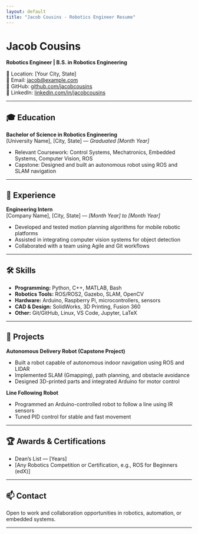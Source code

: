 ```yaml
---
layout: default
title: "Jacob Cousins - Robotics Engineer Resume"
---
```


# Jacob Cousins
**Robotics Engineer | B.S. in Robotics Engineering**

📍 Location: [Your City, State]  
📧 Email: jacob@example.com  
🔗 GitHub: [github.com/jacobcousins](https://github.com/jacobcousins)  
🔗 LinkedIn: [linkedin.com/in/jacobcousins](https://linkedin.com/in/jacobcousins)

---

## 🎓 Education
**Bachelor of Science in Robotics Engineering**  
[University Name], [City, State] — *Graduated [Month Year]*  
- Relevant Coursework: Control Systems, Mechatronics, Embedded Systems, Computer Vision, ROS
- Capstone: Designed and built an autonomous robot using ROS and SLAM navigation

---

## 💼 Experience
**Engineering Intern**  
[Company Name], [City, State] — *[Month Year] to [Month Year]*  
- Developed and tested motion planning algorithms for mobile robotic platforms  
- Assisted in integrating computer vision systems for object detection  
- Collaborated with a team using Agile and Git workflows

---

## 🛠 Skills
- **Programming:** Python, C++, MATLAB, Bash
- **Robotics Tools:** ROS/ROS2, Gazebo, SLAM, OpenCV
- **Hardware:** Arduino, Raspberry Pi, microcontrollers, sensors
- **CAD & Design:** SolidWorks, 3D Printing, Fusion 360
- **Other:** Git/GitHub, Linux, VS Code, Jupyter, LaTeX

---

## 🧪 Projects
**Autonomous Delivery Robot (Capstone Project)**  
- Built a robot capable of autonomous indoor navigation using ROS and LIDAR  
- Implemented SLAM (Gmapping), path planning, and obstacle avoidance  
- Designed 3D-printed parts and integrated Arduino for motor control

**Line Following Robot**  
- Programmed an Arduino-controlled robot to follow a line using IR sensors  
- Tuned PID control for stable and fast movement  

---

## 🏆 Awards & Certifications
- Dean’s List — [Years]
- [Any Robotics Competition or Certification, e.g., ROS for Beginners (edX)]

---

## 📫 Contact
Open to work and collaboration opportunities in robotics, automation, or embedded systems.

---


